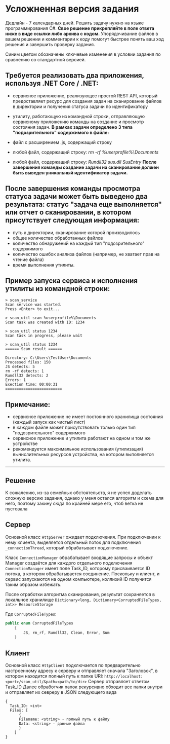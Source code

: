 # Усложненная версия задания
Дедлайн - 7 календарных дней. Решить задачу нужно на языке программирования C#. **Свое решение прикрепляйте в поле ответа ниже в виде ссылки либо архива с кодом.** Упорядочивание файлов в вашем решении и комментарии к коду помогут быстрее понять ваш ход решения и завершить проверку задания.

Синим цветом обозначены ключевые изменения в условии задания по сравнению со стандартной версией.

## **Требуется реализовать два приложения, используя .NET Core / .NET:**

- сервисное приложение, реализующее простой REST API, который предоставляет ресурс для создания задач на сканирование файлов в директории и получения статуса задачи по идентификатору
- утилиту, работающую из командной строки, отправляющую сервисному приложению команды на создание и просмотр состояния задач.
**В рамках задачи определено 3 типа "подозрительного" содержимого в файле:**

- файл с расширением .js, содержащий строку *<script>evil_script()</script>*
- любой файл, содержащий строку: *rm -rf %userprofile%\Documents*
- любой файл, содержащий строку: *Rundll32 sus.dll SusEntry*
**После завершения команды создание задачи на сканирование должен быть выведен уникальный идентификатор задачи.**

## **После завершения команды просмотра статуса задачи может быть выведено два результата:** статус "задача еще выполняется" или отчет о сканировании, в котором присутствует следующая информация:

- путь к директории, сканирование которой производилось
- общее количество обработанных файлов
- количество обнаружений на каждый тип "подозрительного" содержимого
- количество ошибок анализа файлов (например, не хватает прав на чтение файла)
- время выполнения утилиты.
## **Пример запуска сервиса и исполнения утилиты из командной строки:**

```
> scan_service
Scan service was started.
Press <Enter> to exit...

> scan_util scan %userprofile%\Documents
Scan task was created with ID: 1234

> scan_util status 1234
Scan task in progress, please wait

> scan_util status 1234
====== Scan result ======

Directory: C:\Users\TestUser\Documents
Processed files: 150
JS detects: 5
rm -rf detects: 1
Rundll32 detects: 2
Errors: 1
Exection time: 00:00:31
=========================
```
## **Примечание:**

- сервисное приложение не имеет постоянного хранилища состояния (каждый запуск как чистый лист)
- в каждом файле может присутствовать только один тип "подозрительного" содержимого
- сервисное приложение и утилита работают на одном и том же устройстве
- рекомендуется максимальное использования (утилизация) вычислительных ресурсов устройства, на котором выполняется утилита.

---

## Решение
К сожалению, из-за семейных обстоятельств, я не успел доделать сложную версию задания, однако у меня остался алгоритм и схема для него, поэтому закину сюда по крайней мере его, чтоб ветка не пустовала

## Сервер
Основной класс ```HttpServer``` ожидает подключения. При подключении к нему клиента, выделяется отдельный поток для подключения ```_connectionThread```, который обрабатывает подключение.

Класс ```ConnectionManager``` обрабатывает входящие запросы и объект Manager создаётся для каждого отдельного подключения
```ConnectionManager``` имеет поле Task_ID, которому присваивается ID потока, в котором обрабатывается соединение. Поскольку и клиент, и сервис запускаются на одном компьютере, коллизий ID получится таким образом избежать.

После отработки алгоритма сканирования, результат сохраняется в локальное хранилище ```Dictionary<long, Dictionary<CorruptedFileTypes, int>> ResourceStorage```

Где ```CorruptedFileTypes```:
```C#
public enum CorruptedFileTypes
    {
        JS, rm_rf, Rundll32, Clean, Error, Sum
    }
```
## Клиент
Основной класс ```HttpClient``` подключается по предварительно настроенному адресу к серверу и отправляет сначала "Заголовок", в котором находится полный путь к папке
URI: ```http://localhost:<port>/scan_util/&path=<path/to/dir>```
Сервер отправляет ответом Task_ID
Далее обработчик папок рекурсивно обходит все папки внутри и отправляет их севреру в JSON следующего вида
```
{
  Task_ID: <int>
  Files: [
      {
      Filename: <string> - полный путь к файлу
      Data: <string> - данные файла
      }
    ]
}
```


